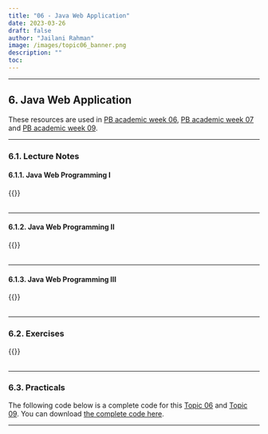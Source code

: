 ```yaml
---
title: "06 - Java Web Application"
date: 2023-03-26
draft: false
author: "Jailani Rahman"
image: /images/topic06_banner.png
description: ""
toc:
---
```


---

## 6. Java Web Application

These resources are used in <a href="/logs/weekly/week-07">PB academic week 06</a>, <a href="/logs/weekly/week-08">PB academic week 07</a> and <a href="/logs/weekly/week-10">PB academic week 09</a>.

---

### 6.1. Lecture Notes
#### 6.1.1. Java Web Programming I
<div>{{<embed-pdf url="../resources/06a - Java Web Programming I.pdf">}}</div>

<br>

---

#### 6.1.2. Java Web Programming II
<div>{{<embed-pdf url="../resources/06b - Java Web Programming II.pdf">}}</div>

<br>

---

#### 6.1.3. Java Web Programming III
<div>{{<embed-pdf url="../resources/06c - Java Web Programming III.pdf">}}</div>

<br>

---

### 6.2. Exercises
<div>{{<embed-pdf url="../resources/06d - Java Web Application Exercise.pdf">}}</div>

<br>

---

### 6.3. Practicals

The following code below is a complete code for this <a href="/logs/resources/topic06">Topic 06</a> and <a href="/logs/resources/topic09">Topic 09</a>. You can download <a href="../resources/studentmanagement.zip"> the complete code here</a>.

---